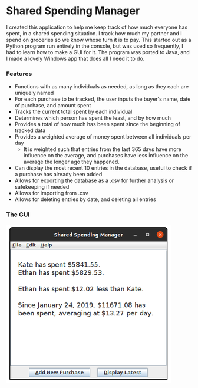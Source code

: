 # Shared Spending Manager

I created this application to help me keep track of how much everyone has spent, in a shared spending situation. I track how much my partner and I spend on groceries so we know whose turn it is to pay. This started out as a Python program run entirely in the console, but was used so frequently, I had to learn how to make a GUI for it. The program was ported to Java, and I made a lovely Windows app that does all I need it to do.

### Features

- Functions with as many individuals as needed, as long as they each are uniquely named
- For each purchase to be tracked, the user inputs the buyer's name, date of purchase, and amount spent
- Tracks the current total spent by each individual
- Determines which person has spent the least, and by how much
- Provides a total of how much has been spent since the beginning of tracked data
- Provides a weighted average of money spent between all individuals per day
    - It is weighted such that entries from the last 365 days have more influence on the average, and purchases have less influence on the average the longer ago they happened.
- Can display the most recent 10 entries in the database, useful to check if a purchase has already been added
- Allows for exporting the database as a .csv for further analysis or safekeeping if needed
- Allows for importing from .csv
- Allows for deleting entries by date, and deleting all entries

### The GUI

![Shared Spending Manager](/Images/preview_shared_spending.png?raw=true)
